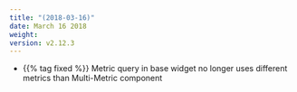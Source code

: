 ```yaml
---
title: "(2018-03-16)"
date: March 16 2018
weight:
version: v2.12.3
---
```


- {{% tag fixed %}} Metric query in base widget no longer uses different metrics than Multi-Metric component
